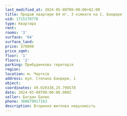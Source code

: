 ```yaml
---
last_modified_at: 2024-05-08T00:00:00+02:00
title: Продаж квартири 64 м², 3 кімнати на С. Бандери
uid: 1715170776
type: Квартира
rent:
rooms: '3'
surface: '64'
surface_land:
price: $70000
price_sqmt:
floor: '1'
floors: '2'
parking: Прибудинкова територія
region:
location: м. Чортків
address: вул. Степана Бандери, 1
object:
coordinates: 49.020338,25.798578
date: 2024-05-08T00:00:00.000Z
seller: Богдан Балик
phone: 380679917163
description: Вторинна житлова нерухомість
---
```

